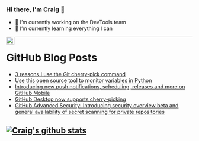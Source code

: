 ### Hi there, I'm Craig 👋

<!--
**CraigTeelFugro/CraigTeelFugro** is a ✨ _special_ ✨ repository because its `README.md` (this file) appears on your GitHub profile.

Here are some ideas to get you started:
-->

- 🔭 I’m currently working on the DevTools team
- 🌱 I’m currently learning everything I can

[<img align="left" alt="Craig Teel | LinkedIn" width="22px" src="https://cdn.jsdelivr.net/npm/simple-icons@v3/icons/linkedin.svg" />][linkedin]

---

# GitHub Blog Posts

<!-- BLOG-POST-LIST:START -->
- [3 reasons I use the Git cherry-pick command](https://opensource.com/article/21/3/git-cherry-pick)
- [Use this open source tool to monitor variables in Python](https://opensource.com/article/21/4/monitor-debug-python)
- [Introducing new push notifications, scheduling, releases and more on GitHub Mobile](https://github.blog/2021-03-30-new-push-notifications-scheduling-releases-github-mobile/)
- [GitHub Desktop now supports cherry-picking](https://github.blog/2021-03-30-github-desktop-now-supports-cherry-picking/)
- [GitHub Advanced Security: Introducing security overview beta and general availability of secret scanning for private repositories](https://github.blog/2021-03-30-github-advanced-security-security-overview-beta-secret-scanning-private-repos/)
<!-- BLOG-POST-LIST:END -->

## [![Craig's github stats](https://github-readme-stats.vercel.app/api?username=craigteelfugro)](https://github.com/anuraghazra/github-readme-stats)


[linkedin]: https://linkedin.com/in/craig-teel-b8786771
